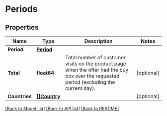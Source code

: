 # Periods

## Properties

Name | Type | Description | Notes
------------ | ------------- | ------------- | -------------
**Period** | [**Period**](Period.md) |  | 
**Total** | **float64** | Total number of customer visits on the product page when the offer had the buy box over the requested period (excluding the current day). | [optional] 
**Countries** | [**[]Country**](Country.md) |  | [optional] 

[[Back to Model list]](../README.md#documentation-for-models) [[Back to API list]](../README.md#documentation-for-api-endpoints) [[Back to README]](../README.md)


